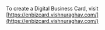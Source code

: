 To create a Digital Business Card, visit
[https://enbizcard.vishnuraghav.com/](https://enbizcard.vishnuraghav.com/)
